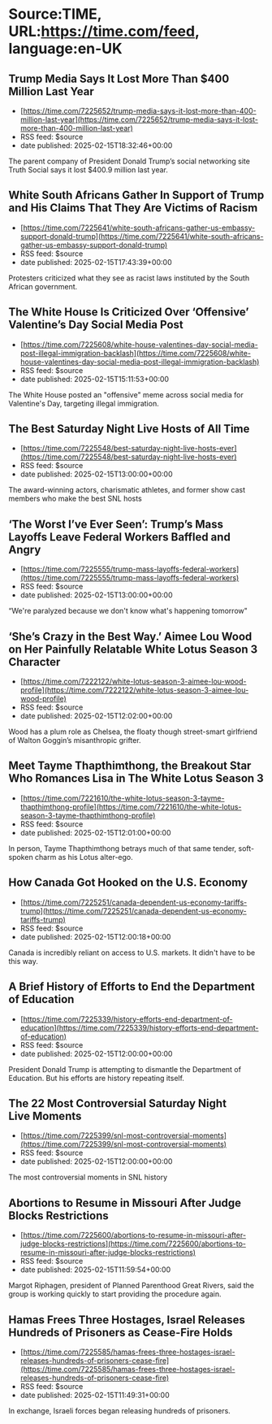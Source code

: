 # Source:TIME, URL:https://time.com/feed, language:en-UK

## Trump Media Says It Lost More Than $400 Million Last Year
 - [https://time.com/7225652/trump-media-says-it-lost-more-than-400-million-last-year](https://time.com/7225652/trump-media-says-it-lost-more-than-400-million-last-year)
 - RSS feed: $source
 - date published: 2025-02-15T18:32:46+00:00

The parent company of President Donald Trump’s social networking site Truth Social says it lost $400.9 million last year.

## White South Africans Gather In Support of Trump and His Claims That They Are Victims of Racism
 - [https://time.com/7225641/white-south-africans-gather-us-embassy-support-donald-trump](https://time.com/7225641/white-south-africans-gather-us-embassy-support-donald-trump)
 - RSS feed: $source
 - date published: 2025-02-15T17:43:39+00:00

Protesters criticized what they see as racist laws instituted by the South African government.

## The White House Is Criticized Over ‘Offensive’ Valentine’s Day Social Media Post
 - [https://time.com/7225608/white-house-valentines-day-social-media-post-illegal-immigration-backlash](https://time.com/7225608/white-house-valentines-day-social-media-post-illegal-immigration-backlash)
 - RSS feed: $source
 - date published: 2025-02-15T15:11:53+00:00

The White House posted an "offensive" meme across social media for Valentine's Day, targeting illegal immigration.

## The Best Saturday Night Live Hosts of All Time
 - [https://time.com/7225548/best-saturday-night-live-hosts-ever](https://time.com/7225548/best-saturday-night-live-hosts-ever)
 - RSS feed: $source
 - date published: 2025-02-15T13:00:00+00:00

The award-winning actors, charismatic athletes, and former show cast members who make the best SNL hosts

## ‘The Worst I’ve Ever Seen’: Trump’s Mass Layoffs Leave Federal Workers Baffled and Angry
 - [https://time.com/7225555/trump-mass-layoffs-federal-workers](https://time.com/7225555/trump-mass-layoffs-federal-workers)
 - RSS feed: $source
 - date published: 2025-02-15T13:00:00+00:00

“We're paralyzed because we don't know what's happening tomorrow"

## ‘She’s Crazy in the Best Way.’ Aimee Lou Wood on Her Painfully Relatable White Lotus Season 3 Character
 - [https://time.com/7222122/white-lotus-season-3-aimee-lou-wood-profile](https://time.com/7222122/white-lotus-season-3-aimee-lou-wood-profile)
 - RSS feed: $source
 - date published: 2025-02-15T12:02:00+00:00

Wood has a plum role as Chelsea, the floaty though street-smart girlfriend of Walton Goggin’s misanthropic grifter.

## Meet Tayme Thapthimthong, the Breakout Star Who Romances Lisa in The White Lotus Season 3
 - [https://time.com/7221610/the-white-lotus-season-3-tayme-thapthimthong-profile](https://time.com/7221610/the-white-lotus-season-3-tayme-thapthimthong-profile)
 - RSS feed: $source
 - date published: 2025-02-15T12:01:00+00:00

In person, Tayme Thapthimthong betrays much of that same tender, soft-spoken charm as his Lotus alter-ego.

## How Canada Got Hooked on the U.S. Economy
 - [https://time.com/7225251/canada-dependent-us-economy-tariffs-trump](https://time.com/7225251/canada-dependent-us-economy-tariffs-trump)
 - RSS feed: $source
 - date published: 2025-02-15T12:00:18+00:00

Canada is incredibly reliant on access to U.S. markets. It didn't have to be this way.

## A Brief History of Efforts to End the Department of Education
 - [https://time.com/7225339/history-efforts-end-department-of-education](https://time.com/7225339/history-efforts-end-department-of-education)
 - RSS feed: $source
 - date published: 2025-02-15T12:00:00+00:00

President Donald Trump is attempting to dismantle the Department of Education. But his efforts are history repeating itself.

## The 22 Most Controversial Saturday Night Live Moments
 - [https://time.com/7225399/snl-most-controversial-moments](https://time.com/7225399/snl-most-controversial-moments)
 - RSS feed: $source
 - date published: 2025-02-15T12:00:00+00:00

The most controversial moments in SNL history

## Abortions to Resume in Missouri After Judge Blocks Restrictions
 - [https://time.com/7225600/abortions-to-resume-in-missouri-after-judge-blocks-restrictions](https://time.com/7225600/abortions-to-resume-in-missouri-after-judge-blocks-restrictions)
 - RSS feed: $source
 - date published: 2025-02-15T11:59:54+00:00

Margot Riphagen, president of Planned Parenthood Great Rivers, said the group is working quickly to start providing the procedure again.

## Hamas Frees Three Hostages, Israel Releases Hundreds of Prisoners as Cease-Fire Holds
 - [https://time.com/7225585/hamas-frees-three-hostages-israel-releases-hundreds-of-prisoners-cease-fire](https://time.com/7225585/hamas-frees-three-hostages-israel-releases-hundreds-of-prisoners-cease-fire)
 - RSS feed: $source
 - date published: 2025-02-15T11:49:31+00:00

In exchange, Israeli forces began releasing hundreds of prisoners.

